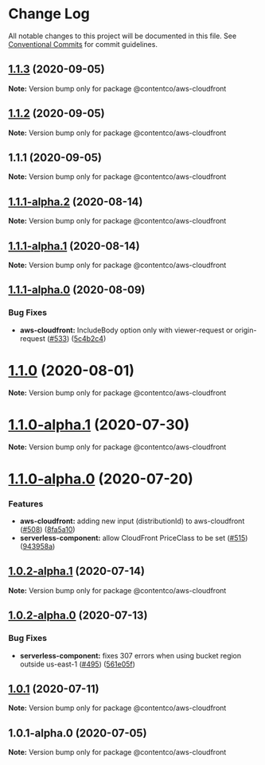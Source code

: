 # Change Log

All notable changes to this project will be documented in this file.
See [Conventional Commits](https://conventionalcommits.org) for commit guidelines.

## [1.1.3](https://github.com/himynameistimli/serverless-next.js/compare/@contentco/aws-cloudfront@1.1.2...@contentco/aws-cloudfront@1.1.3) (2020-09-05)

**Note:** Version bump only for package @contentco/aws-cloudfront

## [1.1.2](https://github.com/himynameistimli/serverless-next.js/compare/@contentco/aws-cloudfront@1.1.1...@contentco/aws-cloudfront@1.1.2) (2020-09-05)

**Note:** Version bump only for package @contentco/aws-cloudfront

## 1.1.1 (2020-09-05)

**Note:** Version bump only for package @contentco/aws-cloudfront

## [1.1.1-alpha.2](https://github.com/serverless-nextjs/serverless-next.js/compare/@contentco/aws-cloudfront@1.1.1-alpha.1...@contentco/aws-cloudfront@1.1.1-alpha.2) (2020-08-14)

**Note:** Version bump only for package @contentco/aws-cloudfront

## [1.1.1-alpha.1](https://github.com/serverless-nextjs/serverless-next.js/compare/@contentco/aws-cloudfront@1.1.1-alpha.0...@contentco/aws-cloudfront@1.1.1-alpha.1) (2020-08-14)

**Note:** Version bump only for package @contentco/aws-cloudfront

## [1.1.1-alpha.0](https://github.com/serverless-nextjs/serverless-next.js/compare/@contentco/aws-cloudfront@1.1.0...@contentco/aws-cloudfront@1.1.1-alpha.0) (2020-08-09)

### Bug Fixes

- **aws-cloudfront:** IncludeBody option only with viewer-request or origin-request ([#533](https://github.com/serverless-nextjs/serverless-next.js/issues/533)) ([5c4b2c4](https://github.com/serverless-nextjs/serverless-next.js/commit/5c4b2c47ae235014dc723bf0515f3d025c67d726))

# [1.1.0](https://github.com/serverless-nextjs/serverless-next.js/compare/@contentco/aws-cloudfront@1.1.0-alpha.1...@contentco/aws-cloudfront@1.1.0) (2020-08-01)

**Note:** Version bump only for package @contentco/aws-cloudfront

# [1.1.0-alpha.1](https://github.com/serverless-nextjs/serverless-next.js/compare/@contentco/aws-cloudfront@1.1.0-alpha.0...@contentco/aws-cloudfront@1.1.0-alpha.1) (2020-07-30)

**Note:** Version bump only for package @contentco/aws-cloudfront

# [1.1.0-alpha.0](https://github.com/serverless-nextjs/serverless-next.js/compare/@contentco/aws-cloudfront@1.0.2-alpha.1...@contentco/aws-cloudfront@1.1.0-alpha.0) (2020-07-20)

### Features

- **aws-cloudfront:** adding new input (distributionId) to aws-cloudfront ([#508](https://github.com/serverless-nextjs/serverless-next.js/issues/508)) ([8fa5a10](https://github.com/serverless-nextjs/serverless-next.js/commit/8fa5a104ee914a90ffdc643d45881a626651583b))
- **serverless-component:** allow CloudFront PriceClass to be set ([#515](https://github.com/serverless-nextjs/serverless-next.js/issues/515)) ([943958a](https://github.com/serverless-nextjs/serverless-next.js/commit/943958a823d602db35ca2b789e6d8b455ef5f499))

## [1.0.2-alpha.1](https://github.com/serverless-nextjs/serverless-next.js/compare/@contentco/aws-cloudfront@1.0.2-alpha.0...@contentco/aws-cloudfront@1.0.2-alpha.1) (2020-07-14)

**Note:** Version bump only for package @contentco/aws-cloudfront

## [1.0.2-alpha.0](https://github.com/serverless-nextjs/serverless-next.js/compare/@contentco/aws-cloudfront@1.0.1...@contentco/aws-cloudfront@1.0.2-alpha.0) (2020-07-13)

### Bug Fixes

- **serverless-component:** fixes 307 errors when using bucket region outside us-east-1 ([#495](https://github.com/serverless-nextjs/serverless-next.js/issues/495)) ([561e05f](https://github.com/serverless-nextjs/serverless-next.js/commit/561e05f9ba9763fab4185b34adcde61dfcbb0a21))

## [1.0.1](https://github.com/serverless-nextjs/serverless-next.js/compare/@contentco/aws-cloudfront@1.0.1-alpha.0...@contentco/aws-cloudfront@1.0.1) (2020-07-11)

**Note:** Version bump only for package @contentco/aws-cloudfront

## 1.0.1-alpha.0 (2020-07-05)

**Note:** Version bump only for package @contentco/aws-cloudfront
